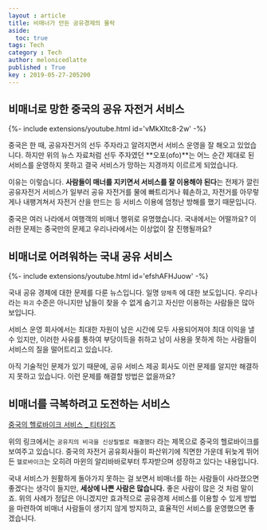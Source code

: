 ```yaml
---
layout : article
title: 비매너가 만든 공유경제의 몰락
aside:
  toc: true
tags: Tech
category : Tech
author: melonicedlatte
published : True
key : 2019-05-27-205200
---
```


## 비매너로 망한 중국의 공유 자전거 서비스

<div>{%- include extensions/youtube.html id='vMkXltc8-2w' -%}</div>

중국은 한 때, 공유자전거의 선두 주자라고 알려지면서 서비스 운영을 잘 해오고 있었습니다. 하지만 위의 뉴스 자료처럼 선두 주자였던 **오포(ofo)**는 어느 순간 제대로 된 서비스를 운영하지 못하고 결국 서비스가 망하는 지경까지 이르르게 되었습니다. 

이유는 이렇습니다. **사람들이 매너를 지키면서 서비스를 잘 이용해야 된다**는 전제가 깔린 공유자전거 서비스가 일부러 공유 자전거를 물에 빠트리거나 훼손하고, 자전거를 아무렇게나 내팽겨쳐서 자전거 산을 만드는 등 서비스 이용에 엄청난 방해를 했기 때문입니다.

중국은 여러 나라에서 여행객의 비매너 행위로 유명했습니다. 국내에서는 어떨까요? 이러한 문제는 중국만의 문제고 우리나라에서는 이상없이 잘 진행될까요?  

## 비매너로 어려워하는 국내 공유 서비스

<div>{%- include extensions/youtube.html id='efshAFHJuow' -%}</div>

국내 공유 경제에 대한 문제를 다룬 뉴스입니다. 일명 `얌체족` 에 대한 보도입니다. 우리나라는 `파괴` 수준은 아니지만 남들이 찾을 수 없게 숨기고 자신만 이용하는 사람들은 많아보입니다. 

서비스 운영 회사에서는 최대한 자원이 남은 시간에 모두 사용되어져야 최대 이익을 낼 수 있지만, 이러한 사유를 통하여 부당이득을 취하고 남이 사용을 못하게 하는 사람들이 서비스의 질을 떨어트리고 있습니다. 

아직 기술적인 문제가 있기 때문에, 공유 서비스 제공 회사도 이런 문제를 알지만 해결하지 못하고 있습니다. 이런 문제를 해결할 방법은 없을까요? 

## 비매너를 극복하려고 도전하는 서비스

[중국의 헬로바이크 서비스 _ 티타임즈](http://www.ttimes.co.kr/view.html?no=2019051715597734029)

위의 링크에서는 `공유지의 비극을 신상필벌로 해결했다` 라는 제목으로 중국의 헬로바이크를 보여주고 있습니다. 중국의 자전거 공유회사들이 파산위기에 직면한 가운데 뒤늦게 뛰어든 `헬로바이크`는 오히려 마윈의 알리바바로부터 투자받으며 성장하고 있다는 내용입니다. 

국내 서비스가 원활하게 돌아가지 못하는 걸 보면서 비매너를 하는 사람들이 사라졌으면 좋겠다는 생각이 들지만, **세상에 나쁜 사람은 많습니다.** 좋은 사람이 많은 것 처럼 말이죠. 위의 사례가 정답은 아니겠지만 효과적으로 공유경제 서비스를 이용할 수 있게 방법을 마련하여 비매너 사람들이 생기지 않게 방지하고, 효율적인 서비스를 운영했으면 좋겠습니다.
